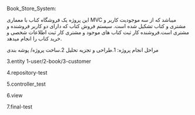 Book_Store_System:

این پروژه یک فروشگاه کناب با معماری MVC میباشد که از سه موجودیت کاربر و مشتری و کتاب تشکیل شده است.
سیستم فروش کتاب که دارای دو کاربر فروشنده و مشتری است.فروشنده کار ثبت کتاب های موجود و مشتری کار ثبت اطلاعات شخصی و خرید کتاب را انجام میدهد.

مراحل انجام پروژه:
1.طراحی و تجزیه تحلیل
2.ساخت پروژه/ پوشه بندی


3.entity 1-user/2-book/3-customer

4.repository-test

5.controller_test

6.view

7.final-test





